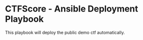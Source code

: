 # CTFScore - Ansible Deployment Playbook

This playbook will deploy the public demo ctf automatically. 